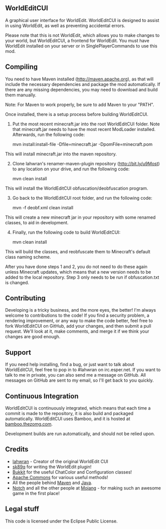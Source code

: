 WorldEditCUI
------------

A graphical user interface for WorldEdit. WorldEditCUI is designed 
to assist in using WorldEdit, as well as preventing accidental errors.

Please note that this is not WorldEdit, which allows you to make changes
to your world, but WorldEditCUI, a frontend for WorldEdit. You must have
WorldEdit installed on your server or in SinglePlayerCommands to use this mod.
 

Compiling
---------

You need to have Maven installed (http://maven.apache.org), as that will
include the necessary dependencies and package the mod automatically. If
there are any missing dependencies, you may need to download and build 
them manually. 

Note: For Maven to work properly, be sure to add Maven to your "PATH".

Once installed, there is a setup process before building WorldEditCUI.

1) Put the most recent minecraft.jar into the root WorldEditCUI folder.
Note that minecraft.jar needs to have the most recent ModLoader installed.
Afterwards, run the following code:

    mvn install:install-file -Dfile=minecraft.jar -DpomFile=minecraft.pom

This will install minecraft.jar into the maven repository.

2) Clone lahwran's renamer-maven-plugin repository (http://bit.ly/u9Most) to
any location on your drive, and run the following code:

    mvn clean install

This will install the WorldEditCUI obfuscation/deobfuscation program.

3) Go back to the WorldEditCUI root folder, and run the following code:

    mvn -f deobf.xml clean install

This will create a new minecraft jar in your repository with some renamed
classes, to aid in development. 

4) Finally, run the following code to build WorldEditCUI:

    mvn clean install
    
This will build the classes, and reobfuscate them to Minecraft's default
class naming scheme. 

After you have done steps 1 and 2, you do not need to do these again unless
Minecraft updates, which means that a new version needs to be added to the
local repository. Step 3 only needs to be run if obfuscation.txt is changed.


Contributing
------------

Developing is a tricky business, and the more eyes, the better! I'm always
welcome to contributions to the code! If you find a security problem, a
rendering improvement, or any way to make the code better, feel free to fork
WorldEditCUI on GitHub, add your changes, and then submit a pull request. We'll
look at it, make comments, and merge it if we think your changes are good enough.


Support
-------

If you need help installing, find a bug, or just want to talk about WorldEditCUI,
feel free to pop in to #lahwran on irc.esper.net. If you want to talk to me in 
private, you can also send me a message on GitHub. All messages on GitHub are sent
to my email, so I'll get back to you quickly.


Continuous Integration
----------------------

WorldEditCUI is continuously integrated, which means that each time a commit is
made to the repository, it is also build and packaged automatically. WorldEditCUI
uses Bamboo, and it is hosted at [bamboo.thezomg.com](http://bamboo.thezomg.com).

Development builds are run automatically, and should not be relied upon. 
 

Credits
-------

 * [lahwran](https://github.com/lahwran) - Creator of the original WorldEdit CUI
 * [sk89q](http://sk89q.com) for writing the WorldEdit plugin!
 * [Bukkit](http://bukkit.org) for the useful ChatColor and Configuration classes!
 * [Apache Commons](http://commons.apache.org/) for various useful methods!
 * All the people behind [Maven](http://maven.apache.org) and
   [Java](http://java.oracle.com).
 * [Notch](http://mojang.com/notch) and all the other people at
   [Mojang](http://mojang.com) - for making such an awesome game in the first
   place!


Legal stuff
-----------

This code is licensed under the Eclipse Public License. 